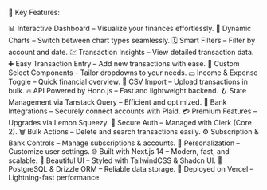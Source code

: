 🚀 Key Features:

📊 Interactive Dashboard – Visualize your finances effortlessly.
🔁 Dynamic Charts – Switch between chart types seamlessly.
🗓 Smart Filters – Filter by account and date.
💹 Transaction Insights – View detailed transaction data.
➕ Easy Transaction Entry – Add new transactions with ease.
🧩 Custom Select Components – Tailor dropdowns to your needs.
💵 Income & Expense Toggle – Quick financial overview.
🔄 CSV Import – Upload transactions in bulk.
🔥 API Powered by Hono.js – Fast and lightweight backend.
🪝 State Management via Tanstack Query – Efficient and optimized.
🔗 Bank Integrations – Securely connect accounts with Plaid.
💳 Premium Features – Upgrades via Lemon Squeezy.
🔐 Secure Auth – Managed with Clerk (Core 2).
🗑 Bulk Actions – Delete and search transactions easily.
⚙️ Subscription & Bank Controls – Manage subscriptions & accounts.
👤 Personalization – Customize user settings.
🌐 Built with Next.js 14 – Modern, fast, and scalable.
🎨 Beautiful UI – Styled with TailwindCSS & Shadcn UI.
💾 PostgreSQL & Drizzle ORM – Reliable data storage.
🚀 Deployed on Vercel – Lightning-fast performance.
